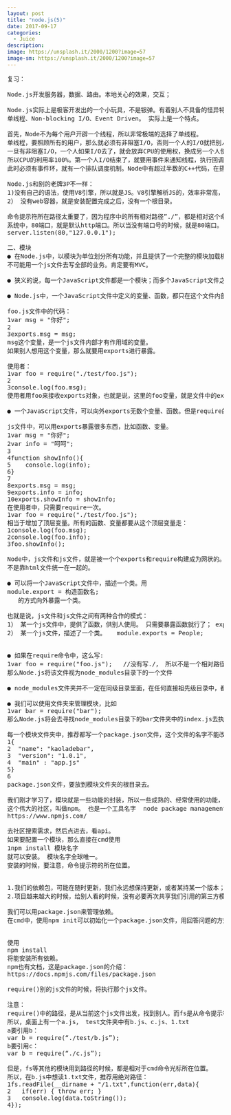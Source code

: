 ```yaml
---
layout: post
title: "node.js(5)"
date: 2017-09-17
categories:
  - Juice
description: 
image: https://unsplash.it/2000/1200?image=57
image-sm: https://unsplash.it/2000/1200?image=57
---
```



<pre>
复习：

Node.js开发服务器，数据、路由。本地关心的效果，交互；

Node.js实际上是极客开发出的一个小玩具，不是银弹。有着别人不具备的怪异特点：
单线程、Non-blocking I/O、Event Driven。 实际上是一个特点。

首先，Node不为每个用户开辟一个线程，所以非常极端的选择了单线程。
单线程，要照顾所有的用户，那么就必须有非阻塞I/O，否则一个人的I/O就把别人、自己都阻塞了。
一旦有非阻塞I/O，一个人如果I/O去了，就会放弃CPU的使用权，换成另一个人使用CPU（或者执行此人后面的语句）。
所以CPU的利用率100%。第一个人I/O结束了，就要用事件来通知线程，执行回调函数。
此时必须有事件环，就有一个排队调度机制。Node中有超过半数的C++代码，在搭建事件环。

Node.js和别的老牌3P不一样： 
1)没有自己的语法，使用V8引擎，所以就是JS。V8引擎解析JS的，效率非常高，并且V8中很多东西都是异步的。Node就是将V8中的一些功能自己没有重写（别人做了，自己就站在巨人肩膀上），移植到了服务器上。  
2） 没有web容器，就是安装配置完成之后，没有一个根目录。  

命令提示符所在路径太重要了，因为程序中的所有相对路径”./”，都是相对这个命令提示符路径的，而不是相对于js文件自己。  
系统中，80端口，就是默认http端口。所以当没有端口号的时候，就是80端口。  
server.listen(80,"127.0.0.1");  

二、模块
● 在Node.js中，以模块为单位划分所有功能，并且提供了一个完整的模块加载机制，这时的我们可以将应用程序划分为各个不同的部分。
不可能用一个js文件去写全部的业务。肯定要有MVC。

● 狭义的说，每一个JavaScript文件都是一个模块；而多个JavaScript文件之间可以相互require，他们共同实现了一个功能，他们整体对外，又称为一个广义上的模块。

● Node.js中，一个JavaScript文件中定义的变量、函数，都只在这个文件内部有效。当需要从此JS文件外部引用这些变量、函数时，必须使用exports对象进行暴露。使用者要用require()命令引用这个JS文件。

foo.js文件中的代码：
1var msg = "你好";
2
3exports.msg = msg;
msg这个变量，是一个js文件内部才有作用域的变量。
如果别人想用这个变量，那么就要用exports进行暴露。

使用者：
1var foo = require("./test/foo.js");
2
3console.log(foo.msg);
使用者用foo来接收exports对象，也就是说，这里的foo变量，就是文件中的exports变量。

● 一个JavaScript文件，可以向外exports无数个变量、函数。但是require的时候，仅仅需要require这个JS文件一次。使用的它的变量、函数的时候，用点语法即可。所以，无形之中，增加了一个顶层命名空间。

js文件中，可以用exports暴露很多东西，比如函数、变量。
1var msg = "你好";
2var info = "呵呵";
3
4function showInfo(){
5    console.log(info);
6}
7
8exports.msg = msg;
9exports.info = info;
10exports.showInfo = showInfo;
在使用者中，只需要require一次。
1var foo = require("./test/foo.js");
相当于增加了顶层变量。所有的函数、变量都要从这个顶层变量走：
1console.log(foo.msg);
2console.log(foo.info);
3foo.showInfo();

Node中，js文件和js文件，就是被一个个exports和require构建成为网状的。
不是靠html文件统一在一起的。

● 可以将一个JavaScript文件中，描述一个类。用
module.export = 构造函数名;
   的方式向外暴露一个类。

也就是说，js文件和js文件之间有两种合作的模式：
1） 某一个js文件中，提供了函数，供别人使用。 只需要暴露函数就行了； exports.msg=msg;
2） 某一个js文件，描述了一个类。   module.exports = People;


● 如果在require命令中，这么写:
1var foo = require("foo.js");   //没有写./， 所以不是一个相对路径。是一个特殊的路径
那么Node.js将该文件视为node_modules目录下的一个文件

● node_modules文件夹并不一定在同级目录里面，在任何直接祖先级目录中，都可以。甚至可以放到NODE_PATH环境变量的文件夹中。这样做的好处稍后你将知道：分享项目的时候，不需要带着modules一起给别人。

● 我们可以使用文件夹来管理模块，比如
1var bar = require("bar"); 
那么Node.js将会去寻找node_modules目录下的bar文件夹中的index.js去执行。

每一个模块文件夹中，推荐都写一个package.json文件，这个文件的名字不能改。node将自动读取里面的配置。有一个main项，就是入口文件：
1{
2  "name": "kaoladebar",
3  "version": "1.0.1",
4  "main" : "app.js"
5}
6
package.json文件，要放到模块文件夹的根目录去。

我们刚才学习了，模块就是一些功能的封装，所以一些成熟的、经常使用的功能，都有人封装成为了模块。并且放到了社区中，供人免费下载。
这个伟大的社区，叫做npm。 也是一个工具名字  node package management
https://www.npmjs.com/

去社区搜索需求，然后点进去，看api。
如果要配置一个模块，那么直接在cmd使用
1npm install 模块名字
就可以安装。 模块名字全球唯一。
安装的时候，要注意，命令提示符的所在位置。


1.我们的依赖包，可能在随时更新，我们永远想保持更新，或者某持某一个版本；
2.项目越来越大的时候，给别人看的时候，没有必要再次共享我们引用的第三方模块。

我们可以用package.json来管理依赖。
在cmd中，使用npm init可以初始化一个package.json文件，用回答问题的方式生成一个新的package.json文件。


使用
npm install
将能安装所有依赖。
npm也有文档，这是package.json的介绍：
https://docs.npmjs.com/files/package.json

require()别的js文件的时候，将执行那个js文件。

注意：
require()中的路径，是从当前这个js文件出发，找到别人。而fs是从命令提示符找到别人。
所以，桌面上有一个a.js， test文件夹中有b.js、c.js、1.txt
a要引用b：
var b = require(“./test/b.js”);
b要引用c：
var b = require(“./c.js”);

但是，fs等其他的模块用到路径的时候，都是相对于cmd命令光标所在位置。
所以，在b.js中想读1.txt文件，推荐用绝对路径：
1fs.readFile(__dirname + "/1.txt",function(err,data){
2	if(err) { throw err; }
3	console.log(data.toString());
4});

</pre>
